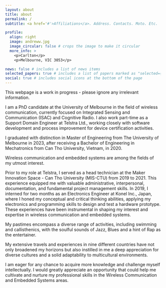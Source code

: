 ```yaml
---
layout: about
title: about
permalink: /
subtitle: <a href='#'>Affiliations</a>. Address. Contacts. Moto. Etc.

profile:
  align: right
  image: andreww.jpg
  image_circular: false # crops the image to make it circular
  more_info: >
    <p>Carlton</p>
    <p>Melbourne, VIC 3053</p>

news: false # includes a list of news items
selected_papers: true # includes a list of papers marked as "selected={true}"
social: true # includes social icons at the bottom of the page
---
```

<p>This webpage is a work in progress - please ignore any irrelevant information.</p>

I am a PhD candidate at the University of Melbourne in the field of wireless communication, currently focused on Integrated Sensing and Communication (ISAC) and Cognitive Radio. I also work part-time as a Support Domain Engineer at Telstra Ltd., working closely with software development and process improvement for device certification activities.

I graduated with distinction in Master of Engineering from The University of Melbourne in 2023, after receiving a Bachelor of Engineering in Mechatronics from Can Tho University, Vietnam, in 2020.

Wireless communication and embedded systems are among the fields of my utmost interest.

Prior to my role at Telstra, I served as a head technician at the Maker Innovation Space - Can Tho University (MIS-CTU) from 2019 to 2021. This experience equipped me with valuable administrative, interpersonal, documentation, and fundamental project management skills. In 2019, I interned for two months as an Electronics Engineer at Konel Inc., Japan, where I honed my conceptual and critical thinking abilities, applying my electronics and programming skills to design and test a hardware prototype. These experiences have been instrumental in shaping my interest and expertise in wireless communication and embedded systems.

My pastimes encompass a diverse range of activities, including swimming and callisthenics, with the soulful sounds of Jazz, Blues and a hint of Rap as the entertainer.

My extensive travels and experiences in nine different countries have not only broadened my horizons but also instilled in me a deep appreciation for diverse cultures and a solid adaptability to multicultural environments.

I am eager for any chance to acquire more knowledge and challenge myself intellectually. I would greatly appreciate an opportunity that could help me cultivate and nurture my professional skills in the Wireless Communication and Embedded Systems areas.
